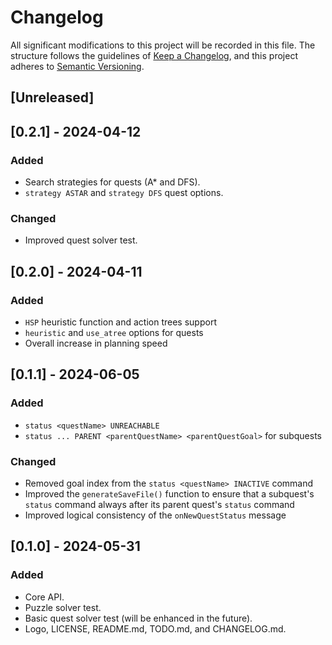 # Changelog

All significant modifications to this project will be recorded in this file. The structure follows the guidelines of [Keep a Changelog](https://keepachangelog.com/en/1.1.0/), and this project adheres to [Semantic Versioning](https://semver.org/spec/v2.0.0.html).

## [Unreleased]

## [0.2.1] - 2024-04-12

### Added

- Search strategies for quests (A\* and DFS).
- `strategy ASTAR` and `strategy DFS` quest options.

### Changed

- Improved quest solver test.

## [0.2.0] - 2024-04-11

### Added

- `HSP` heuristic function and action trees support  
- `heuristic` and `use_atree` options for quests
- Overall increase in planning speed

## [0.1.1] - 2024-06-05

### Added

- `status <questName> UNREACHABLE`
- `status ... PARENT <parentQuestName> <parentQuestGoal>` for subquests

### Changed

- Removed goal index from the `status <questName> INACTIVE` command
- Improved the `generateSaveFile()` function to ensure that a subquest's `status` command always after its parent quest's `status` command
- Improved logical consistency of the `onNewQuestStatus` message

## [0.1.0] - 2024-05-31

### Added

- Core API.
- Puzzle solver test.
- Basic quest solver test (will be enhanced in the future).
- Logo, LICENSE, README.md, TODO.md, and CHANGELOG.md.


